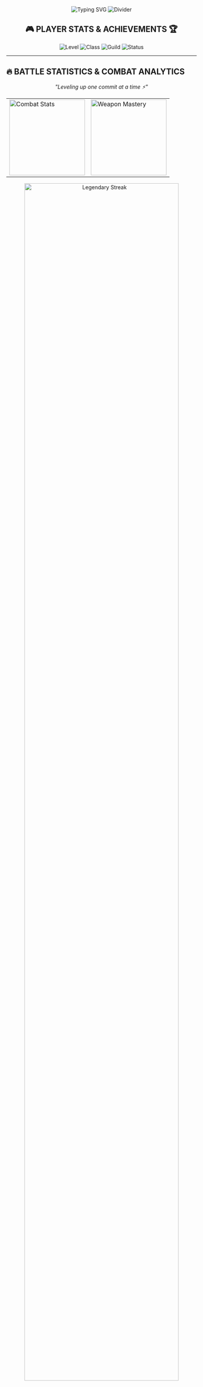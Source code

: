 <div align="center">
  <img src="https://readme-typing-svg.demolab.com?font=Fira+Code&size=32&duration=2800&pause=2000&color=00FF41&center=true&vCenter=true&width=940&lines=Hey%2C+I'm+Shiva+Krishna+Reddy+Burra!;Welcome+to+my+Digital+Realm!;Code+%7C+Create+%7C+Conquer!" alt="Typing SVG" />
  
  <img src="https://user-images.githubusercontent.com/73097560/115834477-dbab4500-a447-11eb-908a-139a6edaec5c.gif" alt="Divider">
  
  <!-- Gaming Header -->
  <h2>🎮 PLAYER STATS & ACHIEVEMENTS 🏆</h2>
  <p>
    <img src="https://img.shields.io/badge/Level-∞-00FF41?style=for-the-badge&logo=xbox&logoColor=white" alt="Level"/>
    <img src="https://img.shields.io/badge/Class-Full%20Stack%20Wizard-FF6B35?style=for-the-badge&logo=wizard&logoColor=white" alt="Class"/>
    <img src="https://img.shields.io/badge/Guild-Code%20Warriors-9D4EDD?style=for-the-badge&logo=unity&logoColor=white" alt="Guild"/>
    <img src="https://img.shields.io/badge/Status-Coding%20%26%20Gaming-00D4AA?style=for-the-badge&logo=gamepad&logoColor=white" alt="Status"/>
  </p>
</div>

---

## 🔥 BATTLE STATISTICS & COMBAT ANALYTICS
<div align="center">
  <p><em>"Leveling up one commit at a time ⚡"</em></p>
  
  <table>
    <tr>
      <td>
        <img height="200em" src="https://github-readme-stats.vercel.app/api?username=ShivaKrishnaReddyBurra&show_icons=true&theme=radical&include_all_commits=true&count_private=true&custom_title=⚔️%20Combat%20Stats&hide_border=true&bg_color=0D1117&title_color=FF6B35&icon_color=00FF41&text_color=FFFFFF&hide=rank&cache_bust={{TIMESTAMP}}" alt="Combat Stats"/>
      </td>
      <td>
        <img height="200em" src="https://github-readme-stats.vercel.app/api/top-langs/?username=ShivaKrishnaReddyBurra&layout=compact&langs_count=10&theme=radical&custom_title=🛡️%20Weapon%20Mastery&hide_border=true&bg_color=0D1117&title_color=FF6B35&text_color=FFFFFF&cache_bust={{TIMESTAMP}}" alt="Weapon Mastery"/>
      </td>
    </tr>
  </table>
</div>

<div align="center">
  <img width="90%" src="https://github-readme-streak-stats.herokuapp.com/?user=ShivaKrishnaReddyBurra&theme=radical&hide_border=true&background=0D1117&stroke=FF6B35&ring=00FF41&fire=FFD700&currStreakNum=FFFFFF&sideNums=FF6B35&currStreakLabel=00FF41&sideLabels=FFFFFF&dates=FFFFFF&cache_bust={{TIMESTAMP}}" alt="Legendary Streak"/>
</div>

<div align="center">
  <img src="https://user-images.githubusercontent.com/73097560/115834477-dbab4500-a447-11eb-908a-139a6edaec5c.gif" alt="Divider">
</div>

---

## 📊 QUEST COMPLETION TRACKER
<div align="center">
  <p><em>🎮 Mapping my coding adventures across the digital landscape</em></p>
  <img width="100%" src="https://github-readme-activity-graph.vercel.app/graph?username=ShivaKrishnaReddyBurra&theme=rogue&bg_color=0D1117&color=00FF41&line=FF6B35&point=FFD700&area_color=9D4EDD&area=true&hide_border=true&custom_title=⚔️%20Epic%20Quest%20Timeline&cache_bust={{TIMESTAMP}}" alt="Epic Quest Timeline"/>
</div>

<div align="center">
  <img src="https://user-images.githubusercontent.com/73097560/115834477-dbab4500-a447-11eb-908a-139a6edaec5c.gif" alt="Divider">
</div>

---

## 🌐 JOIN MY GUILD & START A CO-OP MISSION!
<div align="center">
  <h3>🚀 Ready to team up and build something legendary? Let's form an alliance!</h3>
  <p>
    <a href="https://linkedin.com/in/shivakrishnareddyburra" target="_blank">
      <img src="https://img.shields.io/badge/LinkedIn-Professional%20Network-0077B5?style=for-the-badge&logo=linkedin&logoColor=white" alt="LinkedIn"/>
    </a>
    <a href="https://twitter.com/ShivKrish_2k4" target="_blank">
      <img src="https://img.shields.io/badge/X-Battle%20Updates-1DA1F2?style=for-the-badge&logo=x&logoColor=white" alt="X"/>
    </a>
    <a href="https://www.shivakrishnareddyburra.live/" target="_blank">
      <img src="https://img.shields.io/badge/Portfolio-Main%20Base-FF5722?style=for-the-badge&logo=google-chrome&logoColor=white" alt="Portfolio"/>
    </a>
    <a href="mailto:reddyburrashivakrishna@gmail.com" target="_blank">
      <img src="https://img.shields.io/badge/Email-Direct%20Message-D14836?style=for-the-badge&logo=gmail&logoColor=white" alt="Email"/>
    </a>
  </p>
  <p>
    <a href="https://github.com/ShivaKrishnaReddyBurra" target="_blank">
      <img src="https://img.shields.io/badge/GitHub-Code%20Repository-100000?style=for-the-badge&logo=github&logoColor=white" alt="GitHub"/>
    </a>
    <a href="https://discord.gg/XAsZ2gv3" target="_blank">
      <img src="https://img.shields.io/badge/Discord-Gaming%20Hub-5865F2?style=for-the-badge&logo=discord&logoColor=white" alt="Discord"/>
    </a>
  </p>
</div>

<div align="center">
  <img src="https://user-images.githubusercontent.com/73097560/115834477-dbab4500-a447-11eb-908a-139a6edaec5c.gif" alt="Divider">
</div>
